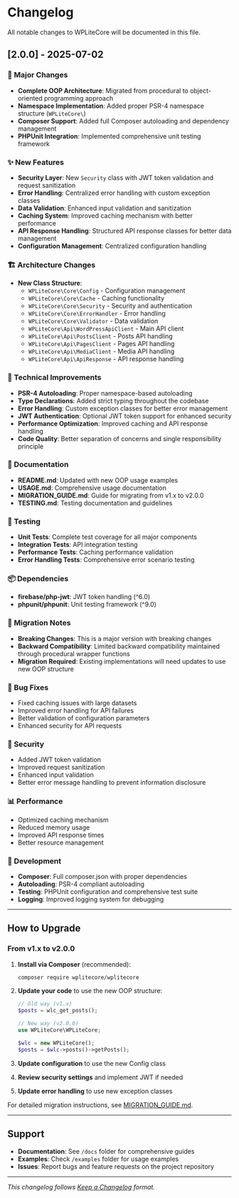 # Changelog

All notable changes to WPLiteCore will be documented in this file.

## [2.0.0] - 2025-07-02

### 🚀 Major Changes
- **Complete OOP Architecture**: Migrated from procedural to object-oriented programming approach
- **Namespace Implementation**: Added proper PSR-4 namespace structure (`WPLiteCore\`)
- **Composer Support**: Added full Composer autoloading and dependency management
- **PHPUnit Integration**: Implemented comprehensive unit testing framework

### ✨ New Features
- **Security Layer**: New `Security` class with JWT token validation and request sanitization
- **Error Handling**: Centralized error handling with custom exception classes
- **Data Validation**: Enhanced input validation and sanitization
- **Caching System**: Improved caching mechanism with better performance
- **API Response Handling**: Structured API response classes for better data management
- **Configuration Management**: Centralized configuration handling

### 🏗️ Architecture Changes
- **New Class Structure**:
  - `WPLiteCore\Core\Config` - Configuration management
  - `WPLiteCore\Core\Cache` - Caching functionality
  - `WPLiteCore\Core\Security` - Security and authentication
  - `WPLiteCore\Core\ErrorHandler` - Error handling
  - `WPLiteCore\Core\Validator` - Data validation
  - `WPLiteCore\Api\WordPressApiClient` - Main API client
  - `WPLiteCore\Api\PostsClient` - Posts API handling
  - `WPLiteCore\Api\PagesClient` - Pages API handling
  - `WPLiteCore\Api\MediaClient` - Media API handling
  - `WPLiteCore\Api\ApiResponse` - API response handling

### 🔧 Technical Improvements
- **PSR-4 Autoloading**: Proper namespace-based autoloading
- **Type Declarations**: Added strict typing throughout the codebase
- **Error Handling**: Custom exception classes for better error management
- **JWT Authentication**: Optional JWT token support for enhanced security
- **Performance Optimization**: Improved caching and API response handling
- **Code Quality**: Better separation of concerns and single responsibility principle

### 📝 Documentation
- **README.md**: Updated with new OOP usage examples
- **USAGE.md**: Comprehensive usage documentation
- **MIGRATION_GUIDE.md**: Guide for migrating from v1.x to v2.0.0
- **TESTING.md**: Testing documentation and guidelines

### 🧪 Testing
- **Unit Tests**: Complete test coverage for all major components
- **Integration Tests**: API integration testing
- **Performance Tests**: Caching performance validation
- **Error Handling Tests**: Comprehensive error scenario testing

### 📦 Dependencies
- **firebase/php-jwt**: JWT token handling (^6.0)
- **phpunit/phpunit**: Unit testing framework (^9.0)

### 🔄 Migration Notes
- **Breaking Changes**: This is a major version with breaking changes
- **Backward Compatibility**: Limited backward compatibility maintained through procedural wrapper functions
- **Migration Required**: Existing implementations will need updates to use new OOP structure

### 🐛 Bug Fixes
- Fixed caching issues with large datasets
- Improved error handling for API failures
- Better validation of configuration parameters
- Enhanced security for API requests

### 🚨 Security
- Added JWT token validation
- Improved request sanitization
- Enhanced input validation
- Better error message handling to prevent information disclosure

### 📊 Performance
- Optimized caching mechanism
- Reduced memory usage
- Improved API response times
- Better resource management

### 🔧 Development
- **Composer**: Full composer.json with proper dependencies
- **Autoloading**: PSR-4 compliant autoloading
- **Testing**: PHPUnit configuration and comprehensive test suite
- **Logging**: Improved logging system for debugging

---

## How to Upgrade

### From v1.x to v2.0.0

1. **Install via Composer** (recommended):
   ```bash
   composer require wplitecore/wplitecore
   ```

2. **Update your code** to use the new OOP structure:
   ```php
   // Old way (v1.x)
   $posts = wlc_get_posts();
   
   // New way (v2.0.0)
   use WPLiteCore\WPLiteCore;
   
   $wlc = new WPLiteCore();
   $posts = $wlc->posts()->getPosts();
   ```

3. **Update configuration** to use the new Config class
4. **Review security settings** and implement JWT if needed
5. **Update error handling** to use new exception classes

For detailed migration instructions, see [MIGRATION_GUIDE.md](docs/MIGRATION_GUIDE.md).

---

## Support

- **Documentation**: See `/docs` folder for comprehensive guides
- **Examples**: Check `/examples` folder for usage examples
- **Issues**: Report bugs and feature requests on the project repository

---

*This changelog follows [Keep a Changelog](https://keepachangelog.com/en/1.0.0/) format.*
